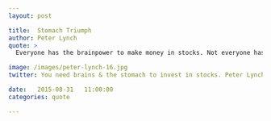 ```yaml
---
layout: post

title:  Stomach Triumph
author: Peter Lynch
quote: >
  Everyone has the brainpower to make money in stocks. Not everyone has the stomach. If you are susceptible to selling everything in a panic, you ought to avoid stocks and stock mutual funds altogether.

image: /images/peter-lynch-16.jpg
twitter: You need brains & the stomach to invest in stocks. Peter Lynch http://quotes.stockflare.com/

date:   2015-08-31	 11:00:00
categories: quote

---
```



